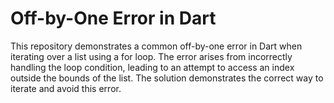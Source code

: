 # Off-by-One Error in Dart
This repository demonstrates a common off-by-one error in Dart when iterating over a list using a for loop.  The error arises from incorrectly handling the loop condition, leading to an attempt to access an index outside the bounds of the list.  The solution demonstrates the correct way to iterate and avoid this error.